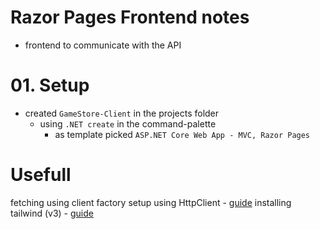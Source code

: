 # Razor Pages Frontend notes
- frontend to communicate with the API

# 01. Setup
- created `GameStore-Client` in the projects folder
  - using `.NET create` in the command-palette
    - as template picked `ASP.NET Core Web App - MVC, Razor Pages`


# Usefull

fetching using client factory setup using HttpClient - [guide](https://juliocasal.com/blog/ASP.NET-Core-HttpClient-Tutorial)
installing tailwind (v3) - [guide](https://levelup.gitconnected.com/tailwindcss-with-net-8-seamless-integration-guide-38ceaa06a5ea)


  